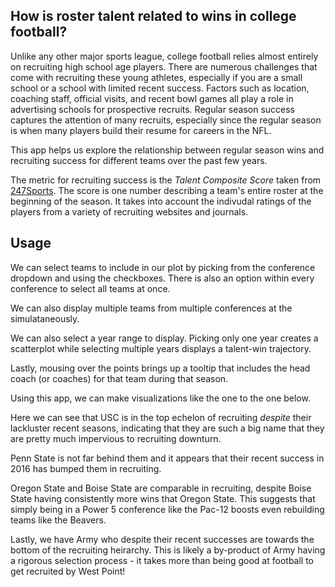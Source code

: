## How is roster talent related to wins in college football?

Unlike any other major sports league, college football relies almost entirely on recruiting high school age players.
There are numerous challenges that come with recruiting these young athletes, especially if you are a small school or a school with limited recent success.
Factors such as location, coaching staff, official visits, and recent bowl games all play a role in advertising schools for prospective recruits.
Regular season success captures the attention of many recruits, especially since the regular season is when many players build their resume for careers in the NFL.

This app helps us explore the relationship between regular season wins and recruiting success for different teams over the past few years.

The metric for recruiting success is the *Talent Composite Score* taken from [247Sports](https://247sports.com/Season/2019-Football/CollegeTeamTalentComposite/).
The score is one number describing a team's entire roster at the beginning of the season.
It takes into account the indivudal ratings of the players from a variety of recruiting websites and journals.

## Usage

We can select teams to include in our plot by picking from the conference dropdown and using the checkboxes.
There is also an option within every conference to select all teams at once.

We can also display multiple teams from multiple conferences at the simulataneously.

We can also select a year range to display.
Picking only one year creates a scatterplot while selecting multiple years displays a talent-win trajectory.

Lastly, mousing over the points brings up a tooltip that includes the head coach (or coaches) for that team during that season.

Using this app, we can make visualizations like the one to the one below.

Here we can see that USC is in the top echelon of recruiting *despite* their lackluster recent seasons, indicating that they are such a big name that they are pretty much impervious to recruiting downturn.

Penn State is not far behind them and it appears that their recent success in 2016 has bumped them in recruiting.

Oregon State and Boise State are comparable in recruiting, despite Boise State having consistently more wins that Oregon State.
This suggests that simply being in a Power 5 conference like the Pac-12 boosts even rebuilding teams like the Beavers.

Lastly, we have Army who despite their recent successes are towards the bottom of the recruiting heirarchy.
This is likely a by-product of Army having a rigorous selection process - it takes more than being good at football to get recruited by West Point!


